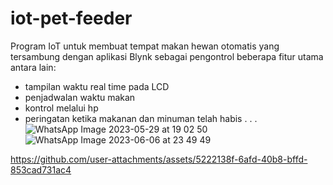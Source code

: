 # iot-pet-feeder
Program IoT untuk membuat tempat makan hewan otomatis yang tersambung dengan aplikasi Blynk sebagai pengontrol
beberapa fitur utama antara lain:
- tampilan waktu real time pada LCD
- penjadwalan waktu makan
- kontrol melalui hp
- peringatan ketika makanan dan minuman telah habis
.
.
.
![WhatsApp Image 2023-05-29 at 19 02 50](https://github.com/user-attachments/assets/71855623-5e2a-457c-ad50-499b82ce8c7e)
![WhatsApp Image 2023-06-06 at 23 49 49](https://github.com/user-attachments/assets/6ab21c15-a517-4afa-87f9-fa64a65981f7)


https://github.com/user-attachments/assets/5222138f-6afd-40b8-bffd-853cad731ac4


